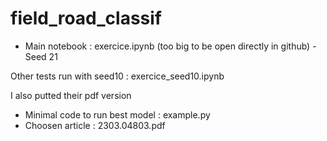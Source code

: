 # field_road_classif 
* Main notebook : exercice.ipynb (too big to be open directly in github) - Seed 21
  
Other tests run with seed10 : exercice_seed10.ipynb

I also putted their pdf version 

* Minimal code to run best model : example.py 
* Choosen article : 2303.04803.pdf
